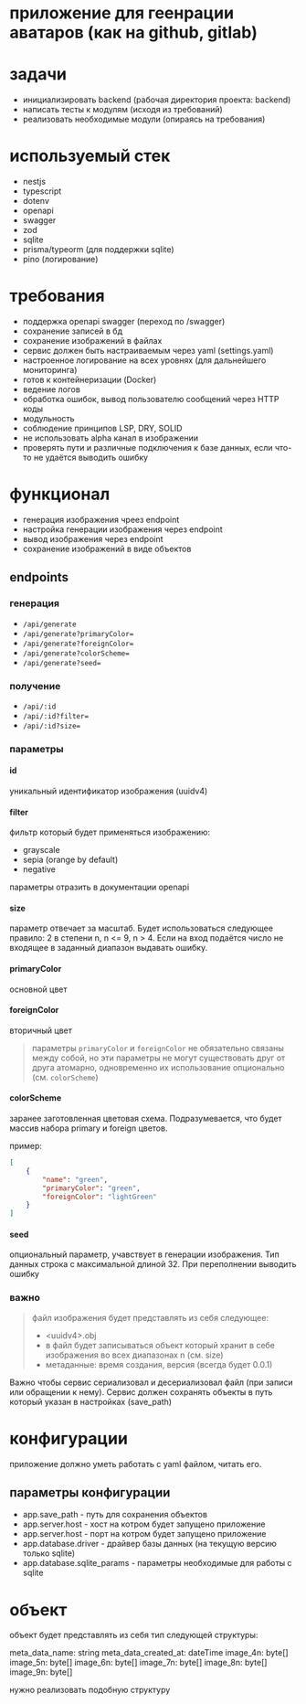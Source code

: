 # приложение для геенрации аватаров (как на github, gitlab)

# задачи
- инициализировать backend (рабочая директория проекта: backend)
- написать тесты к модулям (исходя из требований)
- реализовать необходимые модули (опираясь на требования)

# используемый стек
- nestjs
- typescript
- dotenv
- openapi
- swagger
- zod
- sqlite
- prisma/typeorm (для поддержки sqlite)
- pino (логирование)

# требования
- поддержка openapi swagger (переход по <HOST>/swagger)
- сохранение записей в бд
- сохранение изображений в файлах
- сервис должен быть настраиваемым через yaml (settings.yaml)
- настроенное логирование на всех уровнях (для дальнейшего мониторинга)
- готов к контейнеризации (Docker)
- ведение логов
- обработка ошибок, вывод пользователю сообщений через HTTP коды
- модульность
- соблюдение принципов LSP, DRY, SOLID
- не использовать alpha канал в изображении
- проверять пути и различные подключения к базе данных, если что-то не удаётся выводить ошибку

# функционал
- генерация изображения чреез endpoint
- настройка генерации изображения через endpoint
- вывод изображения через endpoint
- сохранение изображений в виде объектов

## endpoints

### генерация
- `/api/generate`
- `/api/generate?primaryColor=`
- `/api/generate?foreignColor=`
- `/api/generate?colorScheme=`
- `/api/generate?seed=`

### получение
- `/api/:id`
- `/api/:id?filter=`
- `/api/:id?size=`

### параметры

#### id 
уникальный идентификатор изображения (uuidv4)

#### filter 
фильтр который будет применяться изображению:
- grayscale
- sepia (orange by default)
- negative

параметры отразить в документации openapi

#### size 
параметр отвечает за масштаб. Будет использоваться следующее правило: 2 в степени n, n <= 9, n > 4. Если на вход подаётся число не входящее в заданный диапазон выдавать ошибку.

#### primaryColor
основной цвет

#### foreignColor
вторичный цвет

> параметры `primaryColor` и `foreignColor` не обязательно связаны между собой, но эти параметры не могут существовать друг от друга атомарно, одновременно их использование опционально (см. `colorScheme`)

#### colorScheme
заранее заготовленная цветовая схема. Подразумевается, что будет массив набора primary и foreign цветов.

пример:
```json
[
    {
        "name": "green",
        "primaryColor": "green",
        "foreignColor": "lightGreen"    
    }
]
```

#### seed
опциональный параметр, учавствует в генерации изображения. Тип данных строка с максимальной длиной 32. При переполнении выводить ошибку

### важно
> файл изображения будет представлять из себя следующее:
> - \<uuidv4\>.obj
> - в файл будет записываться объект который хранит в себе изображения во всех диапазонах n (см. size)
> - метаданные: время создания, версия (всегда будет 0.0.1)

Важно чтобы сервис сериализовал и десериализовал файл (при записи или обращении к нему). Сервис должен сохранять объекты в путь который указан в настройках (save_path)



# конфигурации
приложение должно уметь работать с yaml файлом, читать его.

## параметры конфигурации
- app.save_path - путь для сохранения объектов
- app.server.host - хост на котром будет запущено приложение
- app.server.host - порт на котром будет запущено приложение
- app.database.driver - драйвер базы данных (на текущую версию только sqlite)
- app.database.sqlite_params - параметры необходимые для работы с sqlite

# объект
объект будет представлять из себя тип следующей структуры:

meta_data_name: string
meta_data_created_at: dateTime
image_4n: byte[]
image_5n: byte[]
image_6n: byte[]
image_7n: byte[]
image_8n: byte[]
image_9n: byte[]

нужно реализовать подобную структуру
